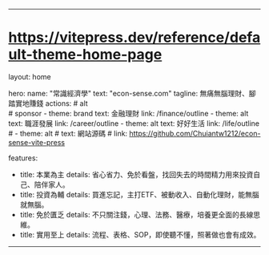 ---

# https://vitepress.dev/reference/default-theme-home-page
layout: home

hero:
  name: "常識經濟學"
  text: "econ-sense.com"
  tagline: 無痛無腦理財、腳踏實地賺錢
  actions:
    # alt  
    # sponsor
    - theme: brand 
      text: 金融理財
      link: /finance/outline
    - theme: alt
      text: 職涯發展
      link: /career/outline
    - theme: alt
      text: 好好生活
      link: /life/outline
    # - theme: alt
    #   text: 網站源碼
    #   link: https://github.com/Chuiantw1212/econ-sense-vite-press

features:
  - title: 本業為主
    details: 省心省力、免於看盤，找回失去的時間精力用來投資自己、陪伴家人。
  - title: 投資為輔
    details: 買進忘記，主打ETF、被動收入、自動化理財，能無腦就無腦。
  - title: 免於匱乏
    details: 不只關注錢，心理、法務、醫療，培養更全面的長線思維。
  - title: 實用至上
    details: 流程、表格、SOP，即使聽不懂，照著做也會有成效。
---